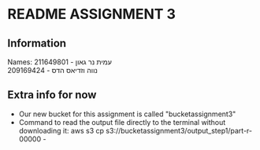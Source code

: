 <!-- Markdown file -->
<!-- In VS code, use ctrl + shift + v to see preview -->
<!-- In IntelliJ, Click the "Preview" icon (top-right) or use Ctrl/Cmd + Shift + A and search for "Markdown Preview." -->

<br/>

# README ASSIGNMENT 3
## Information
Names:
עמית נר גאון - 211649801
<br/>
נווה וזדיאס הדס - 209169424

## Extra info for now
- Our new bucket for this assignment is called "bucketassignment3"
- Command to read the output file directly to the terminal without downloading it:
aws s3 cp s3://bucketassignment3/output_step1/part-r-00000 -

